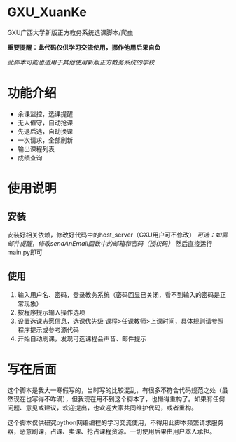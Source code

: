 # GXU_XuanKe
GXU广西大学新版正方教务系统选课脚本/爬虫

**重要提醒：此代码仅供学习交流使用，挪作他用后果自负**

*此脚本可能也适用于其他使用新版正方教务系统的学校*

# 功能介绍
- 余课监控，选课提醒
- 无人值守，自动抢课
- 先退后选，自动换课
- 一次请求，全部刷新
- 输出课程列表
- 成绩查询
# 使用说明

## 安装
安装好相关依赖，修改好代码中的host_server（GXU用户可不修改）
*可选：如需邮件提醒，修改sendAnEmail函数中的邮箱和密码（授权码）*
然后直接运行main.py即可

## 使用
1. 输入用户名、密码，登录教务系统（密码回显已关闭，看不到输入的密码是正常现象）
2. 按程序提示输入操作选项
3. 设置选课志愿信息，选课优先级 课程>任课教师>上课时间，具体规则请参照程序提示或参考源代码
4. 开始自动刷课，发现可选课程会声音、邮件提示

# 写在后面

这个脚本是我大一寒假写的，当时写的比较混乱，有很多不符合代码规范之处（虽然现在也写得不咋滴），但我现在用不到这个脚本了，也懒得重构了。如果有任何问题、意见或建议，欢迎提出，也欢迎大家共同维护代码，或者重构。

这个脚本仅供研究python网络编程的学习交流使用，不得用此脚本频繁请求服务器，恶意刷课，占课、卖课、抢占课程资源。一切使用后果由用户本人承担。
